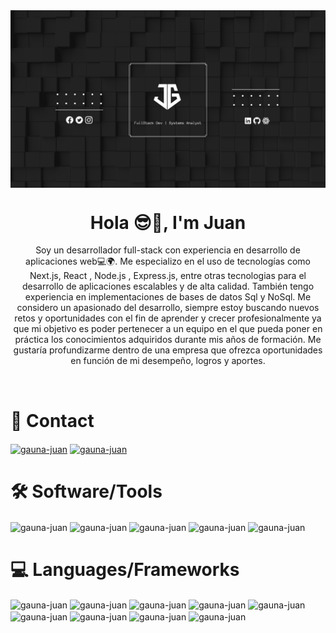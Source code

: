 <img align="center" src="FullStackDev.png" alt="gauna-juan"/>
<h1 align="center">Hola 😎👋, I'm Juan </h1>
<p align="center"> Soy un desarrollador full-stack con experiencia en desarrollo de aplicaciones web💻🌍. Me especializo en el uso de tecnologías como Next.js, React , Node.js , Express.js, entre otras tecnologias para el desarrollo de aplicaciones escalables y de alta calidad. También tengo experiencia en implementaciones de bases de datos  Sql y NoSql. Me considero un apasionado del desarrollo, siempre estoy buscando nuevos retos y oportunidades con el fin de aprender y crecer profesionalmente ya que mi objetivo es poder pertenecer a un equipo en el que pueda poner en práctica los conocimientos adquiridos durante mis años de formación. Me gustaría profundizarme dentro de una empresa que ofrezca oportunidades en función de mi desempeño, logros y aportes. </p>
<br>

<h1 align="left">📱 Contact</h1>
<a href="mailto:juan.gauna.dev@gmail.com" target="blank"><img align="center" src="https://img.shields.io/badge/Gmail-D14836?style=for-the-badge&logo=gmail&logoColor=white" alt="gauna-juan" /></a>
<a href="https://www.linkedin.com/in/gauna-juan/" target="blank"><img align="center" src="https://img.shields.io/badge/LinkedIn-0077B5?style=for-the-badge&logo=linkedin&logoColor=white" alt="gauna-juan" /></a>

 <h1 align="left">🛠️ Software/Tools </h1>
 <div style="display:flex , flex-direction:row , gap:10px, margin:10px">
  <img align="center" src="https://img.shields.io/badge/Windows-0078D6?style=for-the-badge&logo=windows&logoColor=white" alt="gauna-juan" />
 <img align="center" src="https://img.shields.io/badge/Adobe%20Photoshop-31A8FF?style=for-the-badge&logo=Adobe%20Photoshop&logoColor=black" alt="gauna-juan" />
 <img align="center" src="https://img.shields.io/badge/Figma-F24E1E?style=for-the-badge&logo=figma&logoColor=white" alt="gauna-juan" />
 <img align="center" src="https://img.shields.io/badge/Microsoft_Office-D83B01?style=for-the-badge&logo=microsoft-office&logoColor=white" alt="gauna-juan" />
 <img align="center" src="https://img.shields.io/badge/GIT-E44C30?style=for-the-badge&logo=git&logoColor=white" alt="gauna-juan" />

 </div>
 
<h1 align="left">💻 Languages/Frameworks </h1>
<div style="display:flex , flex-direction:row , gap:10px , margin:10px">
 <img align="center" src="https://img.shields.io/badge/HTML5-E34F26?style=for-the-badge&logo=html5&logoColor=white" alt="gauna-juan" />
<img align="center" src="https://img.shields.io/badge/JavaScript-323330?style=for-the-badge&logo=javascript&logoColor=F7DF1E" alt="gauna-juan" />
<img align="center" src="https://img.shields.io/badge/CSS3-1572B6?style=for-the-badge&logo=css3&logoColor=white" alt="gauna-juan" />
<img align="center" src="https://img.shields.io/badge/React-20232A?style=for-the-badge&logo=react&logoColor=61DAFB" alt="gauna-juan" />
<img align="center" src="https://img.shields.io/badge/React_Native-20232A?style=for-the-badge&logo=react&logoColor=61DAFB" alt="gauna-juan" />
<img align="center" src="https://img.shields.io/badge/Bootstrap-563D7C?style=for-the-badge&logo=bootstrap&logoColor=white" alt="gauna-juan" />
<img align="center" src="https://img.shields.io/badge/MySQL-00000F?style=for-the-badge&logo=mysql&logoColor=white" alt="gauna-juan" />
<img align="center" src="https://img.shields.io/badge/MongoDB-4EA94B?style=for-the-badge&logo=mongodb&logoColor=white" alt="gauna-juan" />
<img align="center" src="https://img.shields.io/badge/Amazon_AWS-232F3E?style=for-the-badge&logo=amazon-aws&logoColor=white" alt="gauna-juan" />
</div>


<br>
<br>
